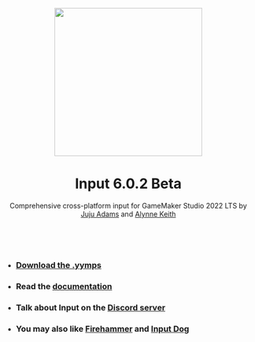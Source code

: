 <p align="center"><img src="https://raw.githubusercontent.com/JujuAdams/input/master/LOGO.png" style="display:block; margin:auto; width:300px"></p>
<h1 align="center">Input 6.0.2 Beta</h1>

<p align="center">Comprehensive cross-platform input for GameMaker Studio 2022 LTS by <a href="https://www.jujuadams.com/" target="_blank">Juju Adams</a> and <a href="https://offalynne.neocities.org/">Alynne Keith</a></p>

&nbsp;

&nbsp;

- ### [Download the .yymps](https://github.com/JujuAdams/input/releases/)
- ### Read the [documentation](http://jujuadams.github.io/Input)
- ### Talk about Input on the [Discord server](https://discord.gg/8krYCqr)
- ### You may also like [Firehammer](https://firehammergames.itch.io/firehammer-input) and [Input Dog](https://github.com/messhof/Input-Dog)
